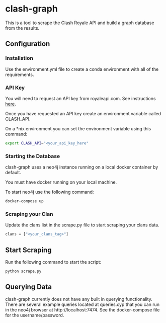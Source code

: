 # clash-graph

This is a tool to scrape the Clash Royale API and build a graph database from the results.

## Configuration

### Installation

Use the environment.yml file to create a conda environment with all of the requirements.

### API Key

You will need to request an API key from royaleapi.com.  See instructions [here](https://docs.royaleapi.com/#/authentication).

Once you have requested an API key create an environment variable called CLASH_API.

On a *nix environment you can set the environment variable using this command:

```sh
export CLASH_API="<your_api_key_here"
```

### Starting the Database

clash-graph uses a neo4j instance running on a local docker container by default.

You must have docker running on your local machine.

To start neo4j use the following command:

```sh
docker-compose up
```

### Scraping your Clan

Update the clans list in the scrape.py file to start scraping your clans data.

```Python
clans = ["<your_clans_tag>"]
```

## Start Scraping

Run the following command to start the script:

```sh
python scrape.py
```

## Querying Data

clash-graph currently does not have any built in querying functionality.  There are several example queries located at queries.cyp that you can run in the neo4j browser at http://localhost:7474.  See the docker-compose file for the username/password.

